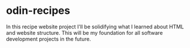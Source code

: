 # odin-recipes
In this recipe website project I'll be solidifying what I learned about HTML and website structure. This will be my foundation for all software development projects in the future. 